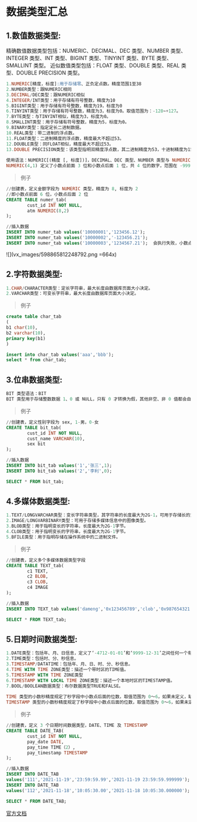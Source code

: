 # 数据类型汇总
## 1.数值数据类型:
精确数值数据类型包括：NUMERIC、DECIMAL、DEC 类型、NUMBER 类型、INTEGER 类型、INT 类型、BIGINT 类型、TINYINT 类型、BYTE 类型、SMALLINT 类型。
近似数值类型包括：FLOAT 类型、DOUBLE 类型、REAL 类型、DOUBLE PRECISION 类型。


```sql
1.NUMERIC[精度，标度]:用于存储零、正负定点数。精度范围1至38
2.NUMBER类型：跟NUMERIC相同
3.DECIMAL/DEC类型：跟NUMERIC相似
4.INTEGER/INT类型：用于存储有符号整数，精度为10
5.BIGINT类型：用于存储有符号整数，精度为19，标度为0
6.TINYINT类型：用于存储有符号整数，精度为3，标度为0。取值范围为：-128~+127。
7.BYTE类型：与TINYINT相似，精度为3，标度为0。
8.SMALLINT类型：用于存储有符号整数，精度为5，标度为0。
9.BINARY类型：指定定长二进制数据。
10.REAL类型：带二进制的浮点数。
11.FLOAT类型：二进制精度的浮点数，精度最大不超过53。
12.DOUBLE类型：同FLOAT相似，精度最大不超过53。
13.DOUBLE PRECISION类型：该类型指明双精度浮点数，其二进制精度为53，十进制精度为15。
 
使用语法：NUMERIC[(精度 [, 标度])]，DECIMAL、DEC 类型、NUMBER 类型与 NUMERIC 的语法一致。
NUMERIC(4,1) 定义了小数点前面 3 位和小数点后面 1 位，共 4 位的数字，范围在 -999.9 到 999.9。所有 NUMERIC 数据类型，如果其值超过精度，会返回一个出错信息，如果超过标度，则多余的位会被截断。
```

>例子

```sql
//创建表，定义金额字段为 NUMERIC 类型，精度为 8, 标度为 2
//即小数点前面 6 位，小数点后面 2 位
CREATE TABLE numer_tab(
        cust_id INT NOT NULL,
        atm NUMERIC(8,2)
);

//插入数据
INSERT INTO numer_tab values('10000001','123456.12');
INSERT INTO numer_tab values('10000002','-123456.21');
INSERT INTO numer_tab values('10000003','1234567.21');  会执行失败，小数点前超过6位。
```
![](vx_images/598865812248792.png =664x)

## 2.字符数据类型:
```sql
1.CHAR/CHARACTER类型：定长字符串，最大长度由数据库页面大小决定。
2.VARCHAR类型：可变长字符串，最大长度由数据库页面大小决定。
```

>例子

```sql
create table char_tab
(
b1 char(10),
b2 varchar(10),
primary key(b1)
)

insert into char_tab values('aaa','bbb');
select * from char_tab;
```

## 3.位串数据类型:
```sql
BIT 类型语法：BIT
BIT 类型用于存储整数数据 1、0 或 NULL，只有 0 才转换为假，其他非空、非 0 值都会自动转换为真，可以用来支持 ODBC 和 JDBC 的布尔数据类型。DM 的 BIT 类型与 SQL Server 2000 的 BIT 数据类型相似。
```

>例子

```sql
//创建表，定义性别字段为 sex, 1-男，0-女
CREATE TABLE bit_tab(
        cust_id INT NOT NULL,
        cust_name VARCHAR(10),
        sex bit
);

//插入数据
INSERT INTO bit_tab values('1','张三',1);
INSERT INTO bit_tab values('2','李利',0);

SELECT * FROM bit_tab;
```


## 4.多媒体数据类型:
```sql
1.TEXT/LONGVARCHAR类型：变长字符串类型，其字符串的长度最大为2G-1，可用于存储长的文本串。
2.IMAGE/LONGVARBINARY类型：可用于存储多媒体信息中的图像类型。
3.BLOB类型：用于指明变长的字符串，长度最大为2G-1字节。
4.CLOB类型：用于指明变长的字符串，长度最大为2G-1字节。
5.BFILE类型：用于指明存储在操作系统中的二进制文件。
```

>例子

```sql
//创建表，定义多个多媒体数据类型字段
CREATE TABLE TEXT_tab(
        c1 TEXT,
        c2 BLOB,
        c3 CLOB,
        c4 IMAGE
);

//插入数据
INSERT INTO TEXT_tab values('dameng','0x123456789','clob','0x987654321');

SELECT * FROM TEXT_tab;
```

## 5.日期时间数据类型:
```sql
1.DATE类型：包括年、月、日信息，定义了‘-4712-01-01’和‘9999-12-31’之间任何一个有效的格里高利日期。
2.TIME类型：包括时、分、秒信息。
3.TIMESTAMP/DATATIME：包括年、月、日、时、分、秒信息。
4.TIME WITH TIME ZONE类型：描述一个带时区的TIME值。
5.TIMESTAMP WITH TIME ZONE类型
6.TIMESTAMP WITH LOCAL TIME ZONE类型：描述一个本地时区的TIMESTAMP值。
7.BOOL/BOOLEAN数据类型：布尔数据类型TRUE和FALSE。
 
TIME 类型的小数秒精度规定了秒字段中小数点后面的位数，取值范围为 0～6，如果未定义，缺省精度为 0。
TIMESTAMP 类型的小数秒精度规定了秒字段中小数点后面的位数，取值范围为 0～6，如果未定义，缺省精度为 6。
```

>例子

```sql
//创建表，定义 3 个日期时间数据类型，DATE、TIME 及 TIMESTAMP
CREATE TABLE DATE_TAB(
        cust_id INT NOT NULL,
        pay_date DATE,
        pay_time TIME（2）,
        pay_timestamp TIMESTAMP
);

//插入数据
INSERT INTO DATE_TAB
values('111','2021-11-19','23:59:59.99','2021-11-19 23:59:59.999999');
INSERT INTO DATE_TAB
values('112','2021-11-18','10:05:30.00','2021-11-18 10:05:30.000000');

SELECT * FROM DATE_TAB;
```



[官方文档](https://eco.dameng.com/document/dm/zh-cn/sql-dev/dmpl-sql-datatype.html#多媒体数据类型)